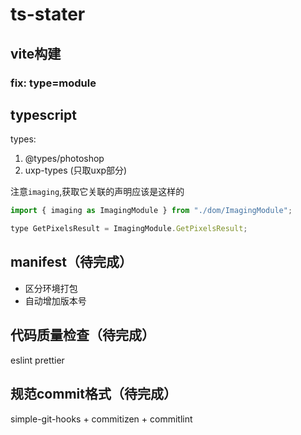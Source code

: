 # ts-stater

## vite构建

### fix: type=module

## typescript
  types: 
  1. @types/photoshop
  2. uxp-types (只取uxp部分)

注意`imaging`,获取它关联的声明应该是这样的
```js
import { imaging as ImagingModule } from "./dom/ImagingModule";

type GetPixelsResult = ImagingModule.GetPixelsResult;
```

## manifest（待完成）
- 区分环境打包
- 自动增加版本号

## 代码质量检查（待完成）
eslint prettier

## 规范commit格式（待完成）
simple-git-hooks + commitizen + commitlint
